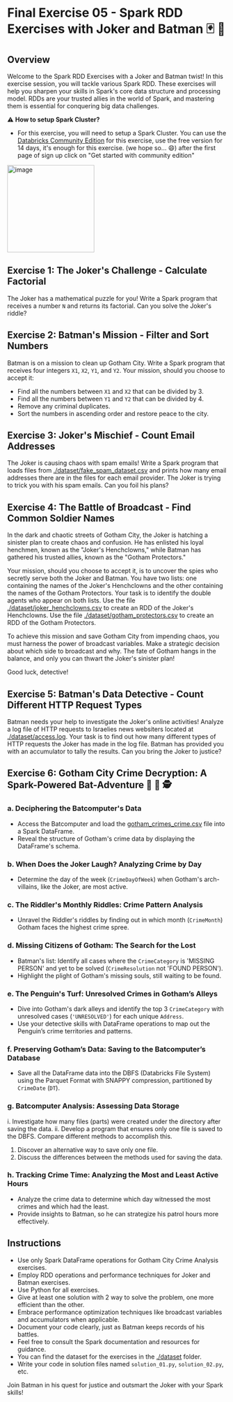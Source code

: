 # Final Exercise 05 - Spark RDD Exercises with Joker and Batman :black_joker: :bat:

## Overview
Welcome to the Spark RDD Exercises with a Joker and Batman twist! In this exercise session, you will tackle various Spark RDD. These exercises will help you sharpen your skills in Spark's core data structure and processing model. RDDs are your trusted allies in the world of Spark, and mastering them is essential for conquering big data challenges.

:warning: **How to setup Spark Cluster?**
- For this exercise, you will need to setup a Spark Cluster. You can use the [Databricks Community Edition](https://community.cloud.databricks.com/login.html) for this exercise, use the free version for 14 days, it's enough for this exercise. (we hope so... :smile:)
after the first page of sign up click on "Get started with community edition"
<img width="200" alt="image" src="https://github.com/883G/Onboarding-Newbies/assets/60566128/fd517a13-d3d3-48fe-9295-fa7fd6308d0e">
 
## Exercise 1: The Joker's Challenge - Calculate Factorial
The Joker has a mathematical puzzle for you! Write a Spark program that receives a number `N` and returns its factorial. Can you solve the Joker's riddle?

## Exercise 2: Batman's Mission - Filter and Sort Numbers
Batman is on a mission to clean up Gotham City. Write a Spark program that receives four integers `X1`, `X2`, `Y1`, and `Y2`. Your mission, should you choose to accept it:
   - Find all the numbers between `X1` and `X2` that can be divided by 3.
   - Find all the numbers between `Y1` and `Y2` that can be divided by 4.
   - Remove any criminal duplicates.
   - Sort the numbers in ascending order and restore peace to the city.

## Exercise 3: Joker's Mischief - Count Email Addresses
The Joker is causing chaos with spam emails! Write a Spark program that loads files from [./dataset/fake_spam_dataset.csv](./dataset/fake_spam_dataset.csv) and prints how many email addresses there are in the files for each email provider. The Joker is trying to trick you with his spam emails. Can you foil his plans?

## Exercise 4: The Battle of Broadcast - Find Common Soldier Names
In the dark and chaotic streets of Gotham City, the Joker is hatching a sinister plan to create chaos and confusion. He has enlisted his loyal henchmen, known as the "Joker's Henchclowns," while Batman has gathered his trusted allies, known as the "Gotham Protectors."

Your mission, should you choose to accept it, is to uncover the spies who secretly serve both the Joker and Batman. You have two lists: one containing the names of the Joker's Henchclowns and the other containing the names of the Gotham Protectors. Your task is to identify the double agents who appear on both lists.
Use the file [./dataset/joker_henchclowns.csv](./dataset/jokers_henchclowns.csv) to create an RDD of the Joker's Henchclowns. Use the file [./dataset/gotham_protectors.csv](./dataset/gotham_protectors.csv) to create an RDD of the Gotham Protectors.

To achieve this mission and save Gotham City from impending chaos, you must harness the power of broadcast variables. Make a strategic decision about which side to broadcast and why. The fate of Gotham hangs in the balance, and only you can thwart the Joker's sinister plan!

Good luck, detective!

## Exercise 5: Batman's Data Detective - Count Different HTTP Request Types
Batman needs your help to investigate the Joker's online activities! Analyze a log file of HTTP requests to Israelies news websiters located at [./dataset/access.log](./dataset/access.log). Your task is to find out how many different types of HTTP requests the Joker has made in the log file. Batman has provided you with an accumulator to tally the results. Can you bring the Joker to justice?

## Exercise 6: Gotham City Crime Decryption: A Spark-Powered Bat-Adventure :bat: :night_with_stars: :detective:

### a. Deciphering the Batcomputer's Data
- Access the Batcomputer and load the [gotham_crimes_crime.csv](./dataset/gotham_crime_data.csv) file into a Spark DataFrame.
- Reveal the structure of Gotham's crime data by displaying the DataFrame's schema.

### b. When Does the Joker Laugh? Analyzing Crime by Day
- Determine the day of the week (`CrimeDayOfWeek`) when Gotham's arch-villains, like the Joker, are most active.

### c. The Riddler's Monthly Riddles: Crime Pattern Analysis
- Unravel the Riddler's riddles by finding out in which month (`CrimeMonth`) Gotham faces the highest crime spree.

### d. Missing Citizens of Gotham: The Search for the Lost
- Batman's list: Identify all cases where the `CrimeCategory` is 'MISSING PERSON' and yet to be solved (`CrimeResolution` not 'FOUND PERSON').
- Highlight the plight of Gotham's missing souls, still waiting to be found.

### e. The Penguin's Turf: Unresolved Crimes in Gotham’s Alleys
- Dive into Gotham's dark alleys and identify the top 3 `CrimeCategory` with unresolved cases (`'UNRESOLVED'`) for each unique `Address`.
- Use your detective skills with DataFrame operations to map out the Penguin’s crime territories and patterns.

### f. Preserving Gotham’s Data: Saving to the Batcomputer’s Database
- Save all the DataFrame data into the DBFS (Databricks File System) using the Parquet Format with SNAPPY compression, partitioned by `CrimeDate` (`DT`).

### g. Batcomputer Analysis: Assessing Data Storage
i. Investigate how many files (parts) were created under the directory after saving the data.
ii. Develop a program that ensures only one file is saved to the DBFS. Compare different methods to accomplish this.
1) Discover an alternative way to save only one file.
2) Discuss the differences between the methods used for saving the data.

### h. Tracking Crime Time: Analyzing the Most and Least Active Hours
- Analyze the crime data to determine which day witnessed the most crimes and which had the least.
- Provide insights to Batman, so he can strategize his patrol hours more effectively.

## Instructions
- Use only Spark DataFrame operations for Gotham City Crime Analysis exercises.
- Employ RDD operations and performance techniques for Joker and Batman exercises.
- Use Python for all exercises.
- Give at least one solution with 2 way to solve the problem, one more efficient than the other.
- Embrace performance optimization techniques like broadcast variables and accumulators when applicable.
- Document your code clearly, just as Batman keeps records of his battles.
- Feel free to consult the Spark documentation and resources for guidance.
- You can find the dataset for the exercises in the [./dataset](./dataset) folder.
- Write your code in solution files named `solution_01.py`, `solution_02.py`, etc.

Join Batman in his quest for justice and outsmart the Joker with your Spark skills!
